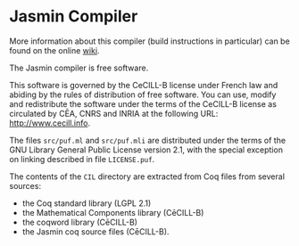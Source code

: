 # Jasmin Compiler

More information about this compiler (build instructions in particular) can be
found on the online [wiki](https://github.com/jasmin-lang/jasmin/wiki).

The Jasmin compiler is free software.

This software is governed by the CeCILL-B license under French law and abiding
by the rules of distribution of free software. You can use, modify and
redistribute the software under the terms of the CeCILL-B license as circulated
by CĒA, CNRS and INRIA at the following URL: <http://www.cecill.info>.

The files `src/puf.ml` and `src/puf.mli` are distributed under the terms of the
GNU Library General Public License version 2.1, with the special exception on
linking described in file `LICENSE.puf`.

The contents of the `CIL` directory are extracted from Coq files from several sources:

 -  the Coq standard library (LGPL 2.1)
 -  the Mathematical Components library (CēCILL-B)
 -  the coqword library (CēCILL-B)
 -  the Jasmin coq source files (CēCILL-B).
